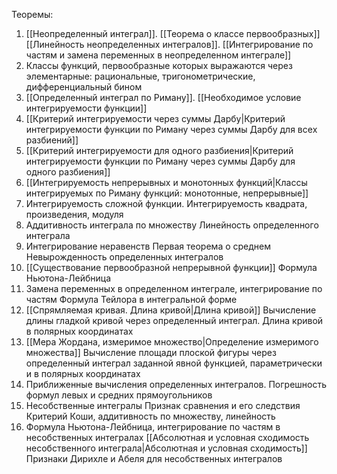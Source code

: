 Теоремы:
1. [[Неопределенный интеграл]]. 
   [[Теорема о классе первообразных]] 
   [[Линейность неопределенных интегралов]]. 
   [[Интегрирование по частям и замена переменных в неопределенном интеграле]]
2. Классы функций, первообразные которых выражаются через элементарные: рациональные, тригонометрические, дифференциальный бином
3. [[Определенный интеграл по Риману]]. 
   [[Необходимое условие интегрируемости функции]]
4. [[Критерий интегрируемости через суммы Дарбу|Критерий интегрируемости функции по Риману через суммы Дарбу для всех разбиений]]
5. [[Критерий интегрируемости для одного разбиения|Критерий интегрируемости функции по Риману через суммы Дарбу для одного разбиения]]
6. [[Интегрируемость непрерывных и монотонных функций|Классы интегрируемых по Риману функций: монотонные, непрерывные]]
7. Интегрируемость сложной функции. Интегрируемость квадрата, произведения, модуля
8. Аддитивность интеграла по множеству
   Линейность определенного интеграла
9. Интегрирование неравенств
   Первая теорема о среднем
   Невырожденность определенных интегралов
10. [[Существование первообразной непрерывной функции]]
    Формула Ньютона-Лейбница
11. Замена переменных в определенном интеграле, интегрирование по частям
    Формула Тейлора в интегральной форме
12. [[Спрямляемая кривая. Длина кривой|Длина кривой]]
    Вычисление длины гладкой кривой через определенный интеграл. Длина кривой в полярных координатах
13. [[Мера Жордана, измеримое множество|Определение измеримого множества]]
    Вычисление площади плоской фигуры через определенный интеграл заданной явной функцией, параметрически и в полярных координатах
14. Приближенные вычисления определенных интегралов. Погрешность формул левых и средних прямоугольников
15. Несобственные интегралы
    Признак сравнения и его следствия
    Критерий Коши, аддитивность по множеству, линейность
16. Формула Ньютона-Лейбница, интегрирование по частям в несобственных интегралах
    [[Абсолютная и условная сходимость несобственного интеграла|Абсолютная и условная сходимость]] 
    Признаки Дирихле и Абеля для несобственных интегралов